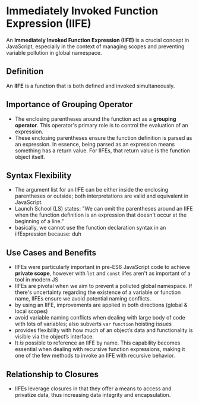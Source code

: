 # Immediately Invoked Function Expression (IIFE)

An **Immediately Invoked Function Expression (IIFE)** is a crucial concept in JavaScript, especially in the context of managing scopes and preventing variable pollution in global namespace.

## Definition

An **IIFE** is a function that is both defined and invoked simultaneously.

## Importance of Grouping Operator

- The enclosing parentheses around the function act as a **grouping operator**. This operator's primary role is to control the evaluation of an expression.
- These enclosing parentheses ensure the function definition is parsed as an expression. In essence, being parsed as an expression means something has a return value. For IIFEs, that return value is the function object itself.

## Syntax Flexibility

- The argument list for an IIFE can be either inside the enclosing parentheses or outside; both interpretations are valid and equivalent in JavaScript.
- Launch School (LS) states: "We can omit the parentheses around an IIFE when the function definition is an expression that doesn't occur at the beginning of a line."
- basically, we cannot use the function declaration syntax in an iifExpression because: duh

## Use Cases and Benefits

- IIFEs were particularly important in pre-ES6 JavaScript code to achieve **private scope**, however with `let` and `const` iifes aren't as important of a tool in modern JS
- IIFEs are pivotal when we aim to prevent a polluted global namespace. If there's uncertainty regarding the existence of a variable or function name, IIFEs ensure we avoid potential naming conflicts.
- by using an IIFE, improvements are applied in both directions (global & local scopes)
- avoid variable naming conflicts when dealing with large body of code with lots of variables; also subverts `var` `function` hoisting issues
- provides flexibility with how much of an object’s data and functionality is visible via the object’s interface.
- It _is_ possible to reference an IIFE by name. This capability becomes essential when dealing with recursive function expressions, making it one of the few methods to invoke an IIFE with recursive behavior.

## Relationship to Closures

- IIFEs leverage closures in that they offer a means to access and privatize data, thus increasing data integrity and encapsulation.
